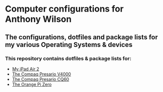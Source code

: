 # Computer configurations for Anthony Wilson

## The configurations, dotfiles and package lists for my various Operating Systems & devices

### This repository contains dotfiles & package lists for:

* [My iPad Air 2](../blob/master/iPad)
* [The Compaq Presario V4000](../blob/master/PresarioV4000)
* [The Compaq Presario CQ60](../blob/master/PresarioCQ60)
* [The Orange Pi Zero](../blob/master/Orange%20Pi%20Zero)

